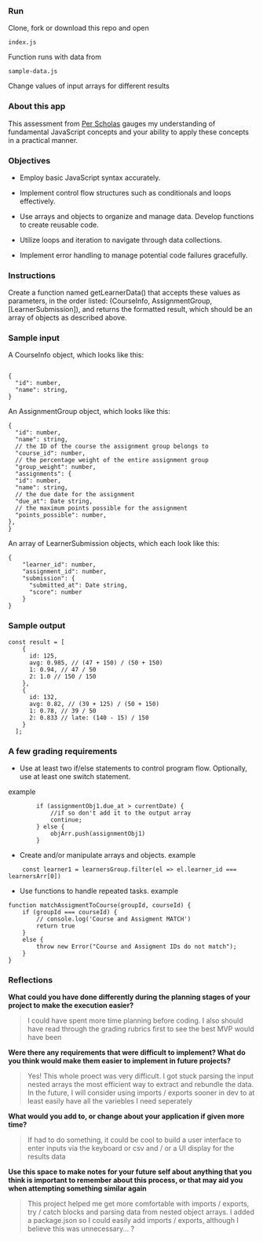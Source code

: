 
### Run
Clone, fork or download this repo and open
```
index.js
```
Function runs with data from
```
sample-data.js
```
Change values of input arrays for different results


### About this app

This assessment from [Per Scholas](https://perscholas.org) gauges my understanding of fundamental JavaScript concepts and your ability to apply these concepts in a practical manner.

### Objectives

- Employ basic JavaScript syntax accurately.

- Implement control flow structures such as conditionals and loops effectively.

- Use arrays and objects to organize and manage data.
Develop functions to create reusable code.

- Utilize loops and iteration to navigate through data collections.

- Implement error handling to manage potential code failures gracefully.

### Instructions

Create a function named getLearnerData() that accepts these values as parameters, in the order listed: (CourseInfo, AssignmentGroup, [LearnerSubmission]), and returns the formatted result, which should be an array of objects as described above.

### Sample input

A CourseInfo object, which looks like this:
```

{
  "id": number,
  "name": string,
}
```
An AssignmentGroup object, which looks like this:
```
{
  "id": number,
  "name": string,
  // the ID of the course the assignment group belongs to
  "course_id": number,
  // the percentage weight of the entire assignment group
  "group_weight": number,
  "assignments": {
  "id": number,
  "name": string,
  // the due date for the assignment
  "due_at": Date string,
  // the maximum points possible for the assignment
  "points_possible": number,
},
}
```
An array of LearnerSubmission objects, which each look like this:
```
{
    "learner_id": number,
    "assignment_id": number,
    "submission": {
      "submitted_at": Date string,
      "score": number
    }
}
```


### Sample output

```
const result = [
    {
      id: 125,
      avg: 0.985, // (47 + 150) / (50 + 150)
      1: 0.94, // 47 / 50
      2: 1.0 // 150 / 150
    },
    {
      id: 132,
      avg: 0.82, // (39 + 125) / (50 + 150)
      1: 0.78, // 39 / 50
      2: 0.833 // late: (140 - 15) / 150
    }
  ];

```

### A few grading requirements

- Use at least two if/else statements to control program flow. Optionally, use at least one switch statement.

example
```
        if (assignmentObj1.due_at > currentDate) {
            //if so don't add it to the output array
            continue;
        } else {
            objArr.push(assignmentObj1)
        }
```

- Create and/or manipulate arrays and objects.
example
```
    const learner1 = learnersGroup.filter(el => el.learner_id === learnersArr[0])
```

- Use functions to handle repeated tasks.
example
```
function matchAssigmentToCourse(groupId, courseId) {
    if (groupId === courseId) {
        // console.log('Course and Assigment MATCH')
        return true
    }
    else {
        throw new Error("Course and Assigment IDs do not match");
    }
}
```


### Reflections

 **What could you have done differently during the planning stages of your project to make the execution easier?**

> I could have spent more time planning before coding. I also should have read through the grading rubrics first to see the best MVP would have been

**Were there any requirements that were difficult to implement? What do you think would make them easier to implement in future projects?**

> Yes! This whole proect was very difficult. I got stuck parsing the input nested arrays the most efficient way to extract and rebundle the data. In the future, I will consider using imports / exports sooner in dev to at least easily have all the variebles I need seperately

**What would you add to, or change about your application if given more time?**

> If had to do something, it could be cool to build a user interface to enter inputs via the keyboard or csv and / or a UI display for the results data

**Use this space to make notes for your future self about anything that you think is important to remember about this process, or that may aid you when attempting something similar again**

> This project helped me get more comfortable with imports / exports, try / catch blocks and parsing data from nested object arrays. I added a package.json so I could easily add imports / exports, although I believe this was unnecessary... ?
